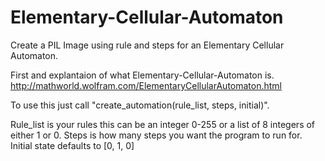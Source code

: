 # Elementary-Cellular-Automaton
Create a PIL Image using rule and steps for an Elementary Cellular Automaton.

First and explantaion of what Elementary-Cellular-Automaton is.
http://mathworld.wolfram.com/ElementaryCellularAutomaton.html

To use this just call "create_automation(rule_list, steps, initial)".

Rule_list is your rules this can be an integer 0-255 or a list of 8 integers of either 1 or 0.
Steps is how many steps you want the program to run for.
Initial state defaults to [0, 1, 0]
